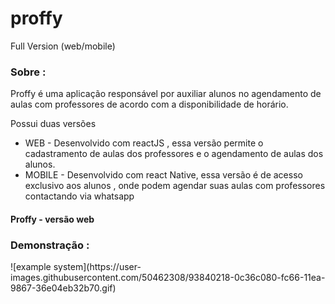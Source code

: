 ﻿# proffy
 <p> Full Version (web/mobile) </p>
<h3>
  Sobre : </h3>
  
<p> Proffy é uma aplicação responsável por auxiliar alunos no agendamento de aulas com professores de acordo com a disponibilidade de horário.  </p>
<p> Possui duas versões </p>
<ul>
  <li> WEB - Desenvolvido com reactJS , essa versão permite o cadastramento de aulas dos professores e o agendamento de aulas dos alunos.</li>
  <li> MOBILE - Desenvolvido com react Native, essa versão é de acesso exclusivo aos alunos , onde podem agendar suas aulas com professores contactando via whatsapp </li>
</ul>

<h4> Proffy - versão web </h4>

<h3> Demonstração : </h3>
![example system](https://user-images.githubusercontent.com/50462308/93840218-0c36c080-fc66-11ea-9867-36e04eb32b70.gif)




